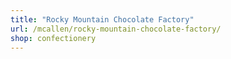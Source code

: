 ```yaml
---
title: "Rocky Mountain Chocolate Factory"
url: /mcallen/rocky-mountain-chocolate-factory/
shop: confectionery
---
```

